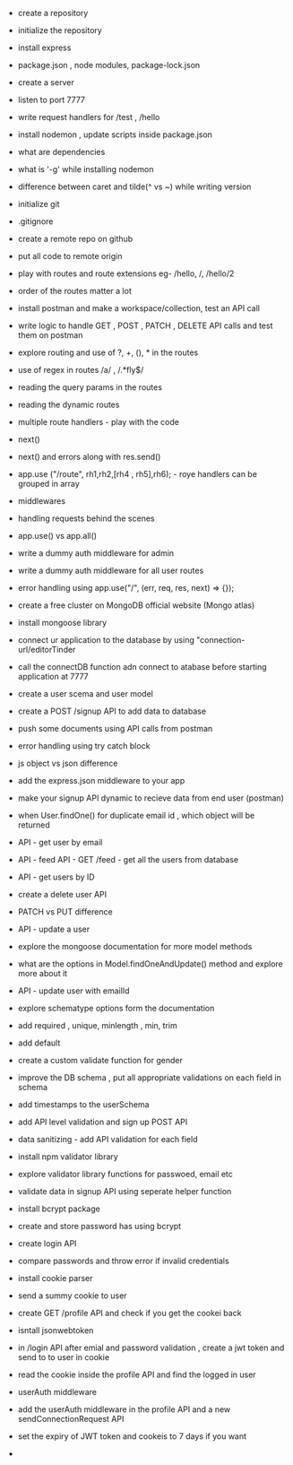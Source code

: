 - create a repository
- initialize the repository 
- install express
- package.json , node modules, package-lock.json
- create a server
- listen to port 7777
- write request handlers for /test , /hello
- install nodemon , update scripts inside package.json
- what are dependencies
- what is '-g' while installing nodemon
- difference between caret and tilde(^ vs ~) while writing version

- initialize git
- .gitignore
- create a remote repo on github
- put all code to remote origin
- play with routes and route extensions eg- /hello, /, /hello/2 
- order of the routes matter a lot
- install postman and make a workspace/collection, test an API call
- write logic to handle GET , POST , PATCH , DELETE API calls and test them on postman
- explore routing and use of ?, +, (), * in the routes
- use of regex in routes /a/ , /.*fly$/
- reading the query params in the routes
- reading the dynamic routes

- multiple route handlers - play with the code
- next()
- next() and errors along with res.send()
- app.use ("/route", rh1,rh2,[rh4 , rh5],rh6); - roye handlers can be grouped in array
- middlewares
- handling requests behind the scenes
- app.use() vs app.all()
- write a dummy auth middleware for admin
- write a dummy auth middleware for all user routes
- error handling using app.use("/", (err, req, res, next) => {});

- create a free cluster on MongoDB official website (Mongo atlas)
- install mongoose library
- connect ur application to the database by using "connection-url/editorTinder
- call the connectDB function adn connect to atabase before starting application at 7777
- create a user scema and user model
- create a POST /signup API to add data to database
- push some documents using API calls from postman
- error handling using try catch block

- js object vs json difference
- add the express.json middleware to your app
- make your signup API dynamic to recieve data from end user (postman)
- when User.findOne() for duplicate email id , which object will be returned
- API - get user by email 
- API - feed API - GET /feed - get all the users from database
- API - get users by ID
- create a delete user API 
- PATCH vs PUT difference 
- API - update a user
- explore the mongoose documentation for more model methods
- what are the options in Model.findOneAndUpdate() method and explore more about it
- API - update user with emailId

- explore schematype options form the documentation
- add required , unique, minlength , min, trim 
- add default
- create a custom validate function for gender
- improve the DB schema , put all appropriate validations on each field in schema
- add timestamps to the userSchema
- add API level validation and sign up POST API
- data sanitizing - add API validation for each field
- install npm validator library
- explore validator library functions for passwoed, email etc

- validate data in signup API using seperate helper function 
- install bcrypt package
- create and store password has using bcrypt
- create login API 
- compare passwords and throw error if invalid credentials

- install cookie parser
- send a summy cookie to user
- create GET /profile API and check if you get the cookei back
- isntall jsonwebtoken
- in /login API after emial and password validation , create a jwt token and send to to user in cookie
- read the cookie inside the profile API and find the logged in user
- userAuth middleware
- add the userAuth middleware in the profile API and a new sendConnectionRequest API
- set the expiry of JWT token and cookeis to 7 days if you want
- 
